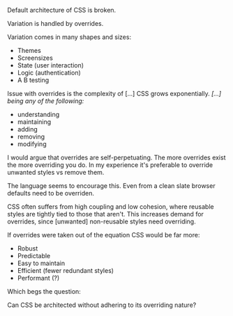 Default architecture of CSS is broken.

Variation is handled by overrides.

Variation comes in many shapes and sizes:

- Themes
- Screensizes
- State (user interaction)
- Logic (authentication)
- A B testing

Issue with overrides is the complexity of [...] CSS grows exponentially. *[...] being any of the following:*

- understanding
- maintaining
- adding
- removing
- modifying

I would argue that overrides are self-perpetuating. The more overrides exist the more overriding you do. In my experience it's preferable to override unwanted styles vs remove them.

The language seems to encourage this. Even from a clean slate browser defaults need to be overriden.

CSS often suffers from high coupling and low cohesion, where reusable styles are tightly tied to those that aren't. This increases demand for overrides, since [unwanted] non-reusable styles need overriding.

If overrides were taken out of the equation CSS would be far more:

- Robust
- Predictable
- Easy to maintain
- Efficient (fewer redundant styles)
- Performant (?)

Which begs the question:

Can CSS be architected without adhering to its overriding nature?